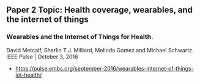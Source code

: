 ## Paper 2 Topic: Health coverage, wearables, and the internet of things

### Wearables and the Internet of Things for Health.
David Metcalf, Sharlin T.J. Milliard, Melinda Gomez and Michael Schwartz. IEEE Pulse | October 3, 2016
* https://pulse.embs.org/september-2016/wearables-internet-of-things-iot-health/
